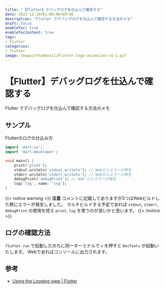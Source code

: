 ```yaml
---
title: "【Flutter】デバッグログを仕込んで確認する"
date: 2022-12-16T01:00:00+09:00
description: "Flutter でデバッグログを仕込んで確認する方法のメモ"
draft: false
enableToc: true
enableTocContent: true
tags: 
- Flutter
categories: 
- Flutter
image: images/thumbnail/Flutter-logo-animation-v1-2.gif
---
```


# 【Flutter】デバッグログを仕込んで確認する
Flutter でデバッグログを仕込んで確認する方法のメモ

## サンプル
Flutterのログの仕込み方

```dart:main.dart
import 'dart:io';
import 'dart:developer';

void main() {
    print('print');
    stdout.writeln('stdout.writeln'); // Webだとエラーが発生
    stderr.writeln('stderr.writeln'); // Webだとエラーが発生
    debugPrint('debugPrint'); // Web だとエラーが発生
    log('log', name: 'log');
}
```

{{< notice warning >}}
**注意**
コメントに記載してありますが3つはWebビルドした際にエラーが発生しました。
マルチビルドする予定であれば `stdout`, `stderr`, `debugPrint` の使用を控え `print`, `log` を使うのが良いかと思います。
{{< /notice >}}


## ログの確認方法
`flutter run` で起動したのちに同一ターミナルで `v` を押すと `DevTools` が起動いたします。
Webであればコンソールに出力されます。

## 参考
* <a href="https://docs.flutter.dev/development/tools/devtools/logging" target="_blank" rel="nofollow noopener">Using the Logging view | Flutter</a>
